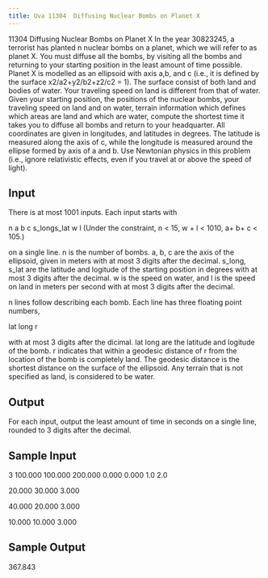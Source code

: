 ```yaml
---
title: Uva 11304  Diffusing Nuclear Bombs on Planet X
---
```


11304 Diffusing Nuclear Bombs on Planet X
In the year 30823245, a terrorist has planted n nuclear bombs on a planet, which we will refer to as
planet X. You must diffuse all the bombs, by visiting all the bombs and returning to your starting
position in the least amount of time possible. Planet X is modelled as an ellipsoid with axis a,b, and c
(i.e., it is defined by the surface x2/a2+y2/b2+z2/c2 = 1). The surface consist of both land and bodies
of water. Your traveling speed on land is different from that of water. Given your starting position, the
positions of the nuclear bombs, your traveling speed on land and on water, terrain information which
defines which areas are land and which are water, compute the shortest time it takes you to diffuse
all bombs and return to your headquarter. All coordinates are given in longitudes, and latitudes in
degrees. The latitude is measured along the axis of c, while the longitude is measured around the ellipse
formed by axis of a and b. Use Newtonian physics in this problem (i.e., ignore relativistic effects, even
if you travel at or above the speed of light).

## Input
There is at most 1001 inputs. Each input starts with

n a b c s_longs_lat w l (Under the constraint, n < 15, w + l < 1010, a+ b+ c < 105.)

on a single line. n is the number of bombs. a, b, c are the axis of the ellipsoid, given in meters with at
most 3 digits after the decimal. s_long, s_lat are the latitude and logitude of the starting position in
degrees with at most 3 digits after the decimal. w is the speed on water, and l is the speed on land in
meters per second with at most 3 digits after the decimal.

n lines follow describing each bomb. Each line has three floating point numbers,

lat long r

with at most 3 digits after the dicimal. lat long are the latitude and logitude of the bomb. r indicates
that within a geodesic distance of r from the location of the bomb is completely land. The geodesic
distance is the shortest distance on the surface of the ellipsoid. Any terrain that is not specified as
land, is considered to be water.

## Output
For each input, output the least amount of time in seconds on a single line, rounded to 3 digits after
the decimal.

## Sample Input
<p>3 100.000 100.000 200.000 0.000 0.000 1.0 2.0</p><p>20.000 30.000 3.000</p><p>40.000 20.000 3.000</p><p>10.000 10.000 3.000</p><p></p>

## Sample Output
<p>367.843</p>